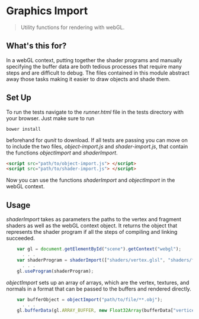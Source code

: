 # Graphics Import
> Utility functions for rendering with webGL.

## What's this for?

In a webGL context, putting together the shader programs and manually specifying the buffer data are both tedious processes that require many steps and are difficult to debug. The files contained in this module abstract away those tasks making it easier to draw objects and shade them.

## Set Up

To run the tests navigate to the *runner.html* file in the tests directory with your browser. Just make sure to run

    bower install

beforehand for *qunit* to download. If all tests are passing you can move on to include the two files, *object-import.js* and *shader-import.js*, that contain the functions *objectImport* and *shaderImport*.

```html
<script src="path/to/object-import.js"> </script>
<script src="path/to/shader-import.js"> </script>
```

Now you can use the functions *shaderImport* and *objectImport* in the webGL context.

## Usage

*shaderImport* takes as parameters the paths to the vertex and fragment shaders as well as the webGL context object. It returns the object that represents the shader program if all the steps of compiling and linking succeeded.

```javascript
	var gl = document.getElementById("scene").getContext("webgl");
	  . . . 
	var shaderProgram = shaderImport(["shaders/vertex.glsl", "shaders/fragment.glsl"], gl);
	  . . . 
	gl.useProgram(shaderProgram);

```

*objectImport* sets up an array of arrays, which are the vertex, textures, and normals in a format that can be passed to the buffers and rendered directly.

```javascript
    var bufferObject = objectImport("path/to/file/**.obj");
      . . . 
    gl.bufferData(gl.ARRAY_BUFFER, new Float32Array(bufferData["vertices"]), gl.STATIC_DRAW);
```